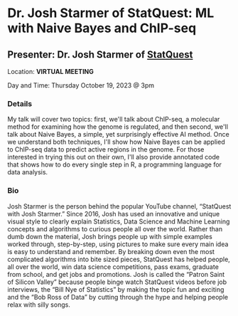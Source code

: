 # Dr. Josh Starmer of StatQuest: ML with Naive Bayes and ChIP-seq 

## Presenter: Dr. Josh Starmer of [StatQuest](https://www.youtube.com/channel/UCtYLUTtgS3k1Fg4y5tAhLbw) 

Location: **VIRTUAL MEETING** 

Day and Time: Thursday October 19, 2023 @ 3pm

### Details

My talk will cover two topics: first, we'll talk about ChIP-seq, a molecular 
method for examining how the genome is regulated, and then second, we'll talk 
about Naive Bayes, a simple, yet surprisingly effective AI method. Once we 
understand both techniques, I'll show how Naive Bayes can be applied to ChIP-seq 
data to predict active regions in the genome. For those interested in trying this 
out on their own, I'll also provide annotated code that shows how to do every 
single step in R, a programming language for data analysis.


###  Bio

Josh Starmer is the person behind the popular YouTube channel, “StatQuest with 
Josh Starmer.” Since 2016, Josh has used an innovative and unique visual style 
to clearly explain Statistics, Data Science and Machine Learning concepts and 
algorithms to curious people all over the world. Rather than dumb down the 
material, Josh brings people up with simple examples worked through, step-by-step, 
using pictures to make sure every main idea is easy to understand and remember. 
By breaking down even the most complicated algorithms into bite sized pieces, 
StatQuest has helped people, all over the world, win data science competitions, 
pass exams, graduate from school, and get jobs and promotions. Josh is called 
the “Patron Saint of Silicon Valley” because people binge watch StatQuest 
videos before job interviews, the “Bill Nye of Statistics” by making the topic 
fun and exciting and the “Bob Ross of Data” by cutting through the hype and 
helping people relax with silly songs.
